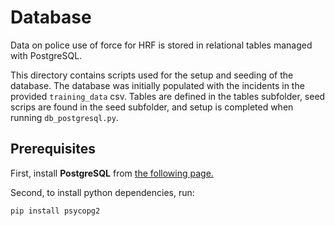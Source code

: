 # Database

Data on police use of force for HRF is stored in relational tables managed with PostgreSQL. 

This directory contains scripts used for the setup and seeding of the database. The database was initially populated with the incidents in the provided `training_data` csv. Tables are defined in the tables subfolder, seed scrips are found in the seed subfolder, and setup is completed when running `db_postgresql.py`. 


## Prerequisites

First, install **PostgreSQL** from [the following page.](https://www.postgresql.org/download/)

Second, to install python dependencies, run:

``` pip install psycopg2 ```  

